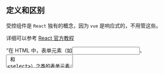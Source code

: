 ## 定义和区别

受控组件是 `React` 独有的概念，因为 `vue` 是响应式的，不用管这些。

详细可以参考 [React 官方教程](https://reactjs.org/docs/forms.html#controlled-components)

“在 HTML 中，表单元素（如<input>、 <textarea> 和 <select>）之类的表单元素通常自己维护 state，并根据用户输入进行更新。而在 React 中，可变状态（mutable state）通常保存在组件的 state 属性中，并且只能通过使用 setState()来更新。我们可以把两者结合起来，使 React 的 state 成为“唯一数据源”。渲染表单的 React 组件还控制着用户输入过程中表单发生的操作。被 React 以这种方式控制取值的表单输入元素就叫做“受控组件”。” ——React docs

简而言之，受控组件就是由 `React` 管理了它的 `value` ，而非受控组件的 `value` 就是原生的 `DOM` 管理的。

### 非受控组件示例

```js
<input type="text" defaultValue="a" />
```

### 受控组件示例

```js
<input type="text" value={this.state.name} onChange={this.handleChange} />

handleChange: function(e) {
  this.setState({name: e.target.value});
}
```


## ❗️特别注意：

在我们初始化一个 `input` 的时候，如果给他的默认 `value` 是 `undefined`，首次渲染出的 `input` 是这样的 `<input value=undefined/>`，因此 `react` 就判定这是一个非受控组件。报错信息一般如下：

>  A component is changing an uncontrolled input to be controlled. This is likely caused by the value changing from undefined to a defined value, which should not happen.